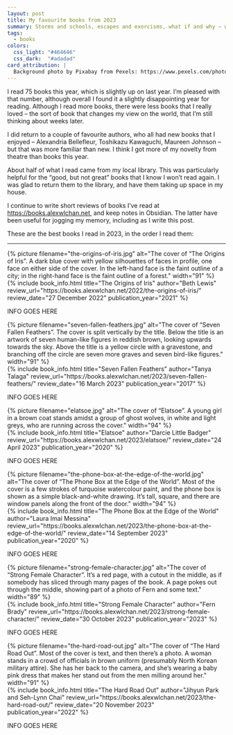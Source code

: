 ```yaml
---
layout: post
title: My favourite books from 2023
summary: Storms and schools, escapes and exorcisms, what if and why – what I enjoyed reading this year.
tags:
  - books
colors:
  css_light: "#464646"
  css_dark:  "#adadad"
card_attribution: |
  Background photo by Pixabay from Pexels: https://www.pexels.com/photo/books-in-black-wooden-book-shelf-159711/
---
```


<style type="x-text/scss">
  @import "posts/_end_of_year_books.scss";

  #the_origins_of_iris      { @include book_styles(#2e2b64); }
  #seven_fallen_feathers { @include book_styles(#a33b36); }
    #elatsoe { @include book_styles(#11515f); }
    #phone_box { @include book_styles(#3bb5bf); }
    #strong_female_character { @include book_styles(#d93427); }
    #the_hard_road_out { @include book_styles(#e23d32); }
</style>

<style type="x-text/scss" media="(prefers-color-scheme: dark)">
  @import "posts/_end_of_year_books.scss";

  #the_origins_of_iris      { @include book_styles(#f2e131); }
  #seven_fallen_feathers { @include book_styles(#c3cbd3); }
  #elatsoe { @include book_styles(#f1f1f4); }
  #phone_box {@include book_styles(#b5eef2);}
  #strong_female_character { @include book_styles(#f58970); }
  #the_hard_road_out {@include book_styles(#f96970);}
</style>

I read 75 books this year, which is slightly up on last year.
I’m pleased with that number, although overall I found it a slightly disappointing year for reading.
Although I read more books, there were less books that I really loved – the sort of book that changes my view on the world, that I’m still thinking about weeks later.

I did return to a couple of favourite authors, who all had new books that I enjoyed – Alexandria Bellefleur, Toshikazu Kawaguchi, Maureen Johnson – but that was more familiar than new. I think I got more of my novelty from theatre than books this year.

About half of what I read came from my local library. This was particularly helpful for the “good, but not great” books that I know I won’t read again. I was glad to return them to the library, and have them taking up space in my house.

I continue to write short reviews of books I’ve read at <https://books.alexwlchan.net>, and keep notes in Obsidian.
The latter have been useful for jogging my memory, including as I write this post.

These are the best books I read in 2023, in the order I read them:

---

<div class="book_review" id="the_origins_of_iris">
  <div class="heading">
    <div class="book_cover">
      {%
        picture
        filename="the-origins-of-iris.jpg"
        alt="The cover of “The Origins of Iris”. A dark blue cover with yellow silhouettes of faces in profile, one face on either side of the cover. In the left-hand face is the faint outline of a city; in the right-hand face is the faint outline of a forest."
        width="91"
      %}
    </div>
    {%
      include book_info.html
      title="The Origins of Iris"
      author="Beth Lewis"
      review_url="https://books.alexwlchan.net/2022/the-origins-of-iris/"
      review_date="27 December 2022"
      publication_year="2021"
    %}
  </div>
  <div class="review_text">
    <p>
      INFO GOES HERE
    </p>
  </div>
</div>

<div class="book_review" id="seven_fallen_feathers">
  <div class="heading">
    <div class="book_cover">
      {%
        picture
        filename="seven-fallen-feathers.jpg"
        alt="The cover of “Seven Fallen Feathers”. The cover is split vertically by the title. Below the title is an artwork of seven human-like figures in reddish brown, looking upwards towards the sky. Above the title is a yellow circle with a gravestone, and branching off the circle are seven more graves and seven bird-like figures."
        width="91"
      %}
    </div>
    {%
      include book_info.html
      title="Seven Fallen Feathers"
      author="Tanya Talaga"
      review_url="https://books.alexwlchan.net/2023/seven-fallen-feathers/"
      review_date="16 March 2023"
      publication_year="2017"
    %}
  </div>
  <div class="review_text">
    <p>
      INFO GOES HERE
    </p>
  </div>
</div>

<div class="book_review" id="elatsoe">
  <div class="heading">
    <div class="book_cover">
      {%
        picture
        filename="elatsoe.jpg"
        alt="The cover of “Elatsoe”. A young girl in a brown coat stands amidst a group of ghost wolves, in white and light greys, who are running across the cover."
        width="94"
      %}
    </div>
    {%
      include book_info.html
      title="Elatsoe"
      author="Darcie Little Badger"
      review_url="https://books.alexwlchan.net/2023/elatsoe/"
      review_date="24 April 2023"
      publication_year="2020"
    %}
  </div>
  <div class="review_text">
    <p>
      INFO GOES HERE
    </p>
  </div>
</div>

<div class="book_review" id="phone_box">
  <div class="heading">
    <div class="book_cover">
      {%
        picture
        filename="the-phone-box-at-the-edge-of-the-world.jpg"
        alt="The cover of “The Phone Box at the Edge of the World”. Most of the cover is a few strokes of turquoise watercolour paint, and the phone box is shown as a simple black-and-white drawing. It’s tall, square, and there are window panels along the front of the door."
        width="94"
      %}
    </div>
    {%
      include book_info.html
      title="The Phone Box at the Edge of the World"
      author="Laura Imai Messina"
      review_url="https://books.alexwlchan.net/2023/the-phone-box-at-the-edge-of-the-world/"
      review_date="14 September 2023"
      publication_year="2020"
    %}
  </div>
  <div class="review_text">
    <p>
      INFO GOES HERE
    </p>
  </div>
</div>

<div class="book_review" id="strong_female_character">
  <div class="heading">
    <div class="book_cover">
      {%
        picture
        filename="strong-female-character.jpg"
        alt="The cover of “Strong Female Character”. It’s a red page, with a cutout in the middle, as if somebody has sliced through many pages of the book. A page pokes out through the middle, showing part of a photo of Fern and some text."
        width="89"
      %}
    </div>
    {%
      include book_info.html
      title="Strong Female Character"
      author="Fern Brady"
      review_url="https://books.alexwlchan.net/2023/strong-female-character/"
      review_date="30 October 2023"
      publication_year="2023"
    %}
  </div>
  <div class="review_text">
    <p>
      INFO GOES HERE
    </p>
  </div>
</div>

<div class="book_review" id="the_hard_road_out">
  <div class="heading">
    <div class="book_cover">
      {%
        picture
        filename="the-hard-road-out.jpg"
        alt="The cover of “The Hard Road Out”. Most of the cover is text, and then there’s a photo. A woman stands in a crowd of officials in brown uniform (presumably North Korean military attire). She has her back to the camera, and she’s wearing a baby pink dress that makes her stand out from the men milling around her."
        width="91"
      %}
    </div>
    {%
      include book_info.html
      title="The Hard Road Out"
      author="Jihyun Park and Seh-Lynn Chai"
      review_url="https://books.alexwlchan.net/2023/the-hard-road-out/"
      review_date="20 November 2023"
      publication_year="2022"
    %}
  </div>
  <div class="review_text">
    <p>
      INFO GOES HERE
    </p>
  </div>
</div>

